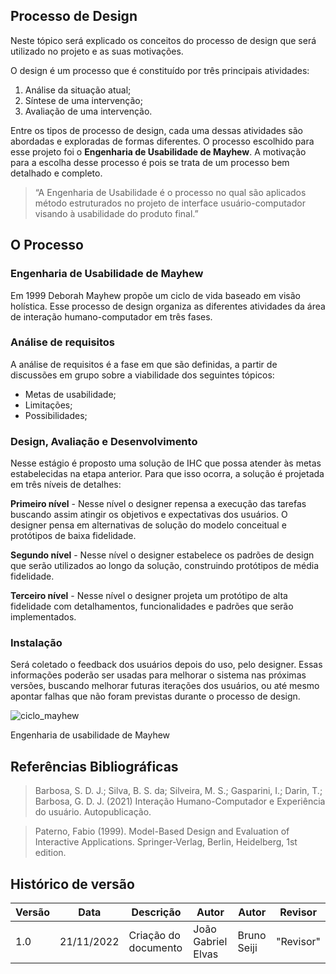 ## Processo de Design
Neste tópico será explicado os conceitos do processo de design que será utilizado no projeto e as suas motivações.

O design é um processo que é constituído por três principais atividades:
1. Análise da situação atual;
2. Síntese de uma intervenção;
3. Avaliação de uma intervenção.

Entre os tipos de processo de design, cada uma dessas atividades são abordadas e exploradas de formas diferentes. O processo escolhido para esse projeto foi o **Engenharia de Usabilidade de Mayhew**. A motivação para a escolha desse processo é pois se trata de um processo bem detalhado e completo.

<blockquote>
“A Engenharia de Usabilidade é o processo no qual são aplicados método estruturados no projeto de interface usuário-computador visando à usabilidade do produto final.”
</blockquote>

## O Processo

### Engenharia de Usabilidade de Mayhew

Em 1999 Deborah Mayhew propõe um ciclo de vida baseado em visão holística.
Esse processo de design organiza as diferentes atividades da área de interação humano-computador em três fases.

### Análise de requisitos

A análise de requisitos é a fase em que são definidas, a partir de discussões em grupo sobre a viabilidade dos seguintes tópicos:
* Metas de usabilidade;
*  Limitações;
*  Possibilidades;

### Design, Avaliação e Desenvolvimento

Nesse estágio é proposto uma solução de IHC que possa atender às metas estabelecidas na etapa anterior. Para que isso ocorra, a solução é projetada em três níveis de detalhes:

**Primeiro nível** - Nesse nível o designer repensa a execução das tarefas buscando assim atingir os objetivos e expectativas dos usuários. O designer pensa em alternativas de solução do modelo conceitual e protótipos de baixa fidelidade.

**Segundo nível** -  Nesse nível o designer estabelece os padrões de design que serão utilizados ao longo da solução, construindo protótipos de média fidelidade.

**Terceiro nível** -  Nesse nível o designer projeta um protótipo de alta fidelidade com detalhamentos, funcionalidades e padrões que serão implementados.

### Instalação

Será coletado o feedback dos usuários depois do uso, pelo designer. Essas informações poderão ser usadas para melhorar o sistema nas próximas versões, buscando melhorar futuras iterações dos usuários, ou até mesmo apontar falhas que não foram previstas durante o processo de design.

![ciclo_mayhew](https://user-images.githubusercontent.com/64036847/178362196-30461bb1-4071-4f60-87de-070bea0bc6d0.png)
<p>Engenharia de usabilidade de Mayhew<p/>

## Referências Bibliográficas

> Barbosa, S. D. J.; Silva, B. S. da; Silveira, M. S.; Gasparini, I.; Darin, T.; Barbosa, G. D. J. (2021) Interação Humano-Computador e Experiência do usuário. Autopublicação.

>Paterno, Fabio (1999). Model-Based Design and Evaluation of Interactive Applications. Springer-Verlag, Berlin, Heidelberg, 1st edition.

## Histórico de versão

| Versão | Data | Descrição | Autor |  Autor | Revisor |
| ------ | ---- | --------- | ----- | -------| ------- |
| 1.0   | 21/11/2022 | Criação do documento |João Gabriel Elvas| Bruno Seiji| "Revisor" |
